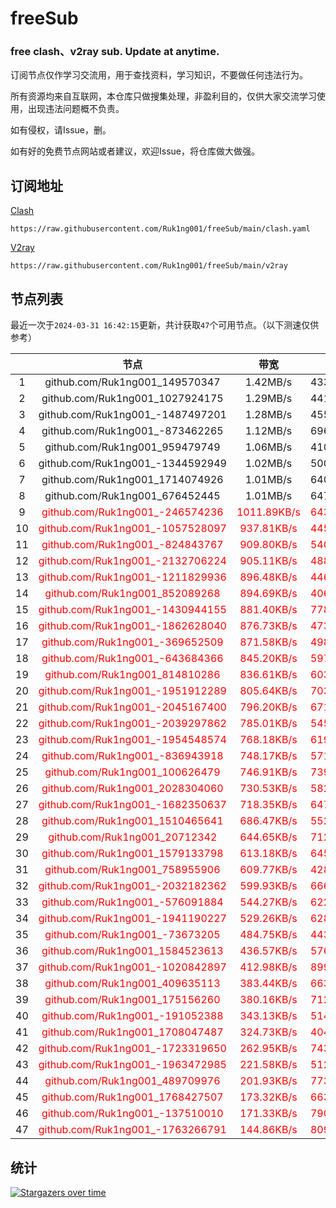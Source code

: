 # freeSub
### free clash、v2ray sub. Update at anytime.

订阅节点仅作学习交流用，用于查找资料，学习知识，不要做任何违法行为。

所有资源均来自互联网，本仓库只做搜集处理，非盈利目的，仅供大家交流学习使用，出现违法问题概不负责。

如有侵权，请Issue，删。

如有好的免费节点网站或者建议，欢迎Issue，将仓库做大做强。

## 订阅地址
[Clash](https://raw.githubusercontent.com/Ruk1ng001/freeSub/main/clash.yaml)
```
https://raw.githubusercontent.com/Ruk1ng001/freeSub/main/clash.yaml
```
[V2ray](https://raw.githubusercontent.com/Ruk1ng001/freeSub/main/v2ray)
```
https://raw.githubusercontent.com/Ruk1ng001/freeSub/main/v2ray
```

## 节点列表

最近一次于`2024-03-31 16:42:15`更新，共计获取`47`个可用节点。（以下测速仅供参考）

|  | 节点 | 带宽 | 延迟 |
|:-:|:--:|:--:|:--:|
 | 1 | github.com/Ruk1ng001_149570347 | 1.42MB/s | 433.00ms |
 | 2 | github.com/Ruk1ng001_1027924175 | 1.29MB/s | 441.00ms |
 | 3 | github.com/Ruk1ng001_-1487497201 | 1.28MB/s | 455.00ms |
 | 4 | github.com/Ruk1ng001_-873462265 | 1.12MB/s | 696.00ms |
 | 5 | github.com/Ruk1ng001_959479749 | 1.06MB/s | 410.00ms |
 | 6 | github.com/Ruk1ng001_-1344592949 | 1.02MB/s | 500.00ms |
 | 7 | github.com/Ruk1ng001_1714074926 | 1.01MB/s | 640.00ms |
 | 8 | github.com/Ruk1ng001_676452445 | 1.01MB/s | 647.00ms |
 | 9 | <font color=red>github.com/Ruk1ng001_-246574236</font> | <font color=red>1011.89KB/s</font> | <font color=red>643.00ms</font> |
 | 10 | <font color=red>github.com/Ruk1ng001_-1057528097</font> | <font color=red>937.81KB/s</font> | <font color=red>445.00ms</font> |
 | 11 | <font color=red>github.com/Ruk1ng001_-824843767</font> | <font color=red>909.80KB/s</font> | <font color=red>540.00ms</font> |
 | 12 | <font color=red>github.com/Ruk1ng001_-2132706224</font> | <font color=red>905.11KB/s</font> | <font color=red>488.00ms</font> |
 | 13 | <font color=red>github.com/Ruk1ng001_-1211829936</font> | <font color=red>896.48KB/s</font> | <font color=red>446.00ms</font> |
 | 14 | <font color=red>github.com/Ruk1ng001_852089268</font> | <font color=red>894.69KB/s</font> | <font color=red>406.00ms</font> |
 | 15 | <font color=red>github.com/Ruk1ng001_-1430944155</font> | <font color=red>881.40KB/s</font> | <font color=red>778.00ms</font> |
 | 16 | <font color=red>github.com/Ruk1ng001_-1862628040</font> | <font color=red>876.73KB/s</font> | <font color=red>473.00ms</font> |
 | 17 | <font color=red>github.com/Ruk1ng001_-369652509</font> | <font color=red>871.58KB/s</font> | <font color=red>498.00ms</font> |
 | 18 | <font color=red>github.com/Ruk1ng001_-643684366</font> | <font color=red>845.20KB/s</font> | <font color=red>597.00ms</font> |
 | 19 | <font color=red>github.com/Ruk1ng001_814810286</font> | <font color=red>836.61KB/s</font> | <font color=red>603.00ms</font> |
 | 20 | <font color=red>github.com/Ruk1ng001_-1951912289</font> | <font color=red>805.64KB/s</font> | <font color=red>703.00ms</font> |
 | 21 | <font color=red>github.com/Ruk1ng001_-2045167400</font> | <font color=red>796.20KB/s</font> | <font color=red>671.00ms</font> |
 | 22 | <font color=red>github.com/Ruk1ng001_-2039297862</font> | <font color=red>785.01KB/s</font> | <font color=red>545.00ms</font> |
 | 23 | <font color=red>github.com/Ruk1ng001_-1954548574</font> | <font color=red>768.18KB/s</font> | <font color=red>619.00ms</font> |
 | 24 | <font color=red>github.com/Ruk1ng001_-836943918</font> | <font color=red>748.17KB/s</font> | <font color=red>571.00ms</font> |
 | 25 | <font color=red>github.com/Ruk1ng001_100626479</font> | <font color=red>746.91KB/s</font> | <font color=red>739.00ms</font> |
 | 26 | <font color=red>github.com/Ruk1ng001_2028304060</font> | <font color=red>730.53KB/s</font> | <font color=red>582.00ms</font> |
 | 27 | <font color=red>github.com/Ruk1ng001_-1682350637</font> | <font color=red>718.35KB/s</font> | <font color=red>647.00ms</font> |
 | 28 | <font color=red>github.com/Ruk1ng001_1510465641</font> | <font color=red>686.47KB/s</font> | <font color=red>552.00ms</font> |
 | 29 | <font color=red>github.com/Ruk1ng001_20712342</font> | <font color=red>644.65KB/s</font> | <font color=red>712.00ms</font> |
 | 30 | <font color=red>github.com/Ruk1ng001_1579133798</font> | <font color=red>613.18KB/s</font> | <font color=red>645.00ms</font> |
 | 31 | <font color=red>github.com/Ruk1ng001_758955906</font> | <font color=red>609.77KB/s</font> | <font color=red>428.00ms</font> |
 | 32 | <font color=red>github.com/Ruk1ng001_-2032182362</font> | <font color=red>599.93KB/s</font> | <font color=red>666.00ms</font> |
 | 33 | <font color=red>github.com/Ruk1ng001_-576091884</font> | <font color=red>544.27KB/s</font> | <font color=red>622.00ms</font> |
 | 34 | <font color=red>github.com/Ruk1ng001_-1941190227</font> | <font color=red>529.26KB/s</font> | <font color=red>628.00ms</font> |
 | 35 | <font color=red>github.com/Ruk1ng001_-73673205</font> | <font color=red>484.75KB/s</font> | <font color=red>443.00ms</font> |
 | 36 | <font color=red>github.com/Ruk1ng001_1584523613</font> | <font color=red>436.57KB/s</font> | <font color=red>576.00ms</font> |
 | 37 | <font color=red>github.com/Ruk1ng001_-1020842897</font> | <font color=red>412.98KB/s</font> | <font color=red>899.00ms</font> |
 | 38 | <font color=red>github.com/Ruk1ng001_409635113</font> | <font color=red>383.44KB/s</font> | <font color=red>663.00ms</font> |
 | 39 | <font color=red>github.com/Ruk1ng001_175156260</font> | <font color=red>380.16KB/s</font> | <font color=red>712.00ms</font> |
 | 40 | <font color=red>github.com/Ruk1ng001_-191052388</font> | <font color=red>343.13KB/s</font> | <font color=red>514.00ms</font> |
 | 41 | <font color=red>github.com/Ruk1ng001_1708047487</font> | <font color=red>324.73KB/s</font> | <font color=red>404.00ms</font> |
 | 42 | <font color=red>github.com/Ruk1ng001_-1723319650</font> | <font color=red>262.95KB/s</font> | <font color=red>743.00ms</font> |
 | 43 | <font color=red>github.com/Ruk1ng001_-1963472985</font> | <font color=red>221.58KB/s</font> | <font color=red>512.00ms</font> |
 | 44 | <font color=red>github.com/Ruk1ng001_489709976</font> | <font color=red>201.93KB/s</font> | <font color=red>773.00ms</font> |
 | 45 | <font color=red>github.com/Ruk1ng001_1768427507</font> | <font color=red>173.32KB/s</font> | <font color=red>663.00ms</font> |
 | 46 | <font color=red>github.com/Ruk1ng001_-137510010</font> | <font color=red>171.33KB/s</font> | <font color=red>790.00ms</font> |
 | 47 | <font color=red>github.com/Ruk1ng001_-1763266791</font> | <font color=red>144.86KB/s</font> | <font color=red>809.00ms</font> |


## 统计

[![Stargazers over time](https://starchart.cc/Ruk1ng001/freeSub.svg)](https://starchart.cc/Ruk1ng001/freeSub)
